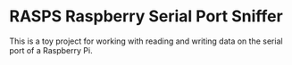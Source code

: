 # RASPS Raspberry Serial Port Sniffer

This is a toy project for working with reading and writing data on the serial
port of a Raspberry Pi.
